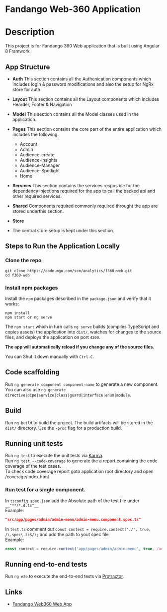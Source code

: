 # Fandango Web-360 Application

# Description

This project is for Fandango 360 Web application that is built using Angular 8 Framwork

## App Structure

- **Auth**
    This section contains all the Authenication components which includes login & password modifications and also the setup for NgRx store for auth

- **Layout**
    This section contains all the Layout components which includes Hearder, Footer & Navigation

- **Model**
    This section contains all the Model classes used in the application.

- **Pages**
    This section contains the core part of the entire application which includes the following.
    - Account
    - Admin
    - Audience-create
    - Audience-insights
    - Audience-Manager
    - Audience-Spotlight
    - Home

- **Services**
    This section contains the services resposible for the dependency injections required for the app to call the backed api and other required services.

- **Shared**
    Components required commonly required throught the app are stored underthis section.

- **Store**
- The central store setup is kept under this section.


## Steps to Run the Application Locally

### Clone the repo

```shell
git clone https://code.mgo.com/scm/analytics/f360-web.git
cd f360-web
```

### Install npm packages

Install the `npm` packages described in the `package.json` and verify that it works:

```shell
npm install
npm start or ng serve
```

The `npm start` which in turn calls `ng serve` builds (compiles TypeScript and copies assets) the application into `dist/`, watches for changes to the source files, and deploys the application on port `4200`. 

**The app will automatically reload if you change any of the source files.**

You can Shut it down manually with `Ctrl-C`.

## Code scaffolding

Run `ng generate component component-name` to generate a new component. You can also use `ng generate directive|pipe|service|class|guard|interface|enum|module`.

## Build

Run `ng build` to build the project. The build artifacts will be stored in the `dist/` directory. Use the `-prod` flag for a production build.

## Running unit tests

Run `ng test` to execute the unit tests via [Karma](https://karma-runner.github.io). <br>
Run `ng test --code-coverage` to generate the a report containing the code coverage of the test cases. <br>
To check code coverage report goto application root directory and open /coverage/index.html<br>

### Run test for a single component.
In `tsconfig.spec.json` add the Absolute path of the test file under ```__"**/*.d.ts"__  ``` <br>
Example: 
```json
"src/app/pages/admin/admin-menu/admin-menu.component.spec.ts"
```
In `test.ts` comment out ```const context = require.context('./', true, /\.spec\.ts$/);``` and add the path to yout spec file <br>
Example: 
```javascript
const context = require.context('app/pages/admin/admin-menu', true, /admin-menu.component\.spec\.ts$/);
```
## Running end-to-end tests

Run `ng e2e` to execute the end-to-end tests via [Protractor](http://www.protractortest.org/).

## Links
- [Fandango Web360 Web App](https://code.mgo.com/projects/ANALYTICS/repos/f360-web/browse "360 Web App")

